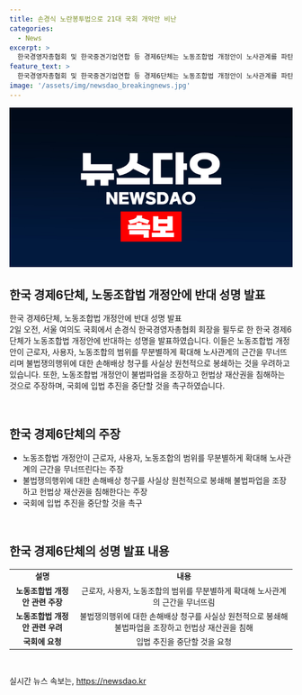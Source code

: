 ```yaml
---
title: 손경식 노란봉투법으로 21대 국회 개악안 비난
categories:
  - News
excerpt: >
  한국경영자총협회 및 한국중견기업연합 등 경제6단체는 노동조합법 개정안이 노사관계를 파탄으로 이끌고 기업의 정상적 경영을 방해할 우려를 피력하며 입법 추진 중단을 요청했다. 노동조합법 개악안이 근로자와 사용자의 권리를 훼손하고 불법파업을 조장하며 국가 경제를 위협한다는 주장이 나왔다. 경제계의 강력한 반대 성명은 21대 국회 개정안 통과로 인한 파탄을 우려하는 목소리가 담겼다.
feature_text: >
  한국경영자총협회 및 한국중견기업연합 등 경제6단체는 노동조합법 개정안이 노사관계를 파탄으로 이끌고 기업의 정상적 경영을 방해할 우려를 피력하며 입법 추진 중단을 요청했다. 노동조합법 개악안이 근로자와 사용자의 권리를 훼손하고 불법파업을 조장하며 국가 경제를 위협한다는 주장이 나왔다. 경제계의 강력한 반대 성명은 21대 국회 개정안 통과로 인한 파탄을 우려하는 목소리가 담겼다.
image: '/assets/img/newsdao_breakingnews.jpg'
---
```


<p><img src="/assets/img/newsdao_breakingnews.jpg" alt="firstkoreanews 속보" /></p>

<h2 data-ke-size="size26">한국 경제6단체, 노동조합법 개정안에 반대 성명 발표</h2>

<p>한국 경제6단체, 노동조합법 개정안에 반대 성명 발표<br>
2일 오전, 서울 여의도 국회에서 손경식 한국경영자총협회 회장을 필두로 한 한국 경제6단체가 노동조합법 개정안에 반대하는 성명을 발표하였습니다. 이들은 노동조합법 개정안이 근로자, 사용자, 노동조합의 범위를 무분별하게 확대해 노사관계의 근간을 무너뜨리며 불법쟁의행위에 대한 손해배상 청구를 사실상 원천적으로 봉쇄하는 것을 우려하고 있습니다. 또한, 노동조합법 개정안이 불법파업을 조장하고 헌법상 재산권을 침해하는 것으로 주장하며, 국회에 입법 추진을 중단할 것을 촉구하였습니다.</p>

<p data-ke-size="size16">&nbsp;</p>

<h2 data-ke-size="size26">한국 경제6단체의 주장</h2>

<div>
  <ul>
    <li>노동조합법 개정안이 근로자, 사용자, 노동조합의 범위를 무분별하게 확대해 노사관계의 근간을 무너뜨린다는 주장</li>
    <li>불법쟁의행위에 대한 손해배상 청구를 사실상 원천적으로 봉쇄해 불법파업을 조장하고 헌법상 재산권을 침해한다는 주장</li>
    <li>국회에 입법 추진을 중단할 것을 촉구</li>
  </ul>
</div>

<p data-ke-size="size16">&nbsp;</p>

<h2 data-ke-size="size26">한국 경제6단체의 성명 발표 내용</h2>

<table>
  <tbody>
    <tr>
      <td style="text-align: center; height: 17px;"><b>설명</b></td>
      <td style="text-align: center; height: 17px;"><b>내용</b></td>
    </tr>
    <tr>
      <td style="text-align: center; height: 17px;"><b>노동조합법 개정안 관련 주장</b></td>
      <td style="text-align: center; height: 17px;">근로자, 사용자, 노동조합의 범위를 무분별하게 확대해 노사관계의 근간을 무너뜨림</td>
    </tr>
    <tr>
      <td style="text-align: center; height: 17px;"><b>노동조합법 개정안 관련 우려</b></td>
      <td style="text-align: center; height: 17px;">불법쟁의행위에 대한 손해배상 청구를 사실상 원천적으로 봉쇄해 불법파업을 조장하고 헌법상 재산권을 침해</td>
    </tr>
    <tr>
      <td style="text-align: center; height: 17px;"><b>국회에 요청</b></td>
      <td style="text-align: center; height: 17px;">입법 추진을 중단할 것을 요청</td>
    </tr>
  </tbody>
</table>

<p data-ke-size="size16">&nbsp;</p>
실시간 뉴스 속보는, <a href="https://newsdao.kr" rel="dofollow">https://newsdao.kr</a>


